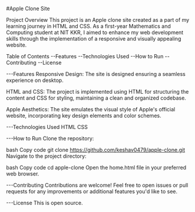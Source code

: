 #Apple Clone Site


Project Overview
This project is an Apple clone site created as a part of my learning journey in HTML and CSS. As a first-year Mathematics and Computing student at NIT KKR, I aimed to enhance my web development skills through the implementation of a responsive and visually appealing website.

Table of Contents
--Features
--Technologies Used
--How to Run
--Contributing
--License


---Features
Responsive Design: The site is designed ensuring a seamless experience on  desktop.

HTML and CSS: The project is implemented using HTML for structuring the content and CSS for styling, maintaining a clean and organized codebase.

Apple Aesthetics: The site emulates the visual style of Apple's official website, incorporating key design elements and color schemes.

---Technologies Used
HTML
CSS


---How to Run
Clone the repository:

bash
Copy code
git clone https://github.com/keshav0479/apple-clone.git
Navigate to the project directory:

bash
Copy code
cd apple-clone
Open the home.html file in your preferred web browser.

---Contributing
Contributions are welcome! Feel free to open issues or pull requests for any improvements or additional features you'd like to see.

---License
This is open source.
